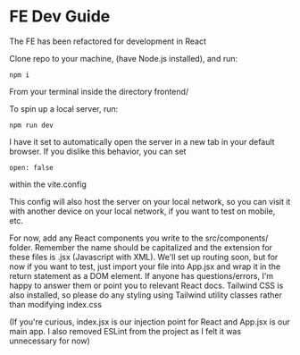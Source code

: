 # FE Dev Guide

The FE has been refactored for development in React

Clone repo to your machine, (have Node.js installed), and run:
```
npm i
```
From your terminal inside the directory frontend/

To spin up a local server, run:
```
npm run dev
```
I have it set to automatically open the server in a new tab in your default browser. If you dislike this behavior, you can set
```
open: false
```
within the vite.config

This config will also host the server on your local network, so you can visit it with another device on your local network, if you want to test on mobile, etc.

For now, add any React components you write to the src/components/ folder. Remember the name should be capitalized and the extension for these files is .jsx (Javascript with XML). We'll set up routing soon, but for now if you want to test, just import your file into App.jsx and wrap it in the return statement as a DOM element. If anyone has questions/errors, I'm happy to answer them or point you to relevant React docs. Tailwind CSS is also installed, so please do any styling using Tailwind utility classes rather than modifying index.css

(If you're curious, index.jsx is our injection point for React and App.jsx is our main app. I also removed ESLint from the project as I felt it was unnecessary for now)